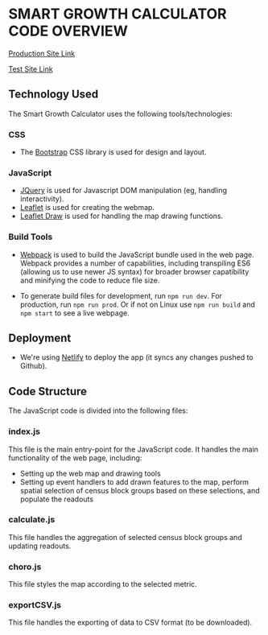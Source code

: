 # SMART GROWTH CALCULATOR CODE OVERVIEW

[Production Site Link](https://smartgrowthcalculator.netlify.com)

[Test Site Link](https://testsmartgrowthcalculator.netlify.com)

## Technology Used

The Smart Growth Calculator uses the following tools/technologies:

### CSS 
* The [Bootstrap](www.getbootstrap.com) CSS library is used for design and layout.  

### JavaScript 
* [JQuery](https://jquery.com) is used for Javascript DOM manipulation (eg, handling interactivity).
* [Leaflet](https://leafletjs.com) is used for creating the webmap.
* [Leaflet Draw](http://leaflet.github.io/Leaflet.draw/docs/leaflet-draw-latest.html) is used for handling the map drawing functions.

### Build Tools
* [Webpack](https://webpack.js.org) is used to build the JavaScript bundle used in the web page.  Webpack provides a number of capabilities, including transpiling ES6 (allowing us to use newer JS syntax) for broader browser capatibility and minifying the code to reduce file size. 

* To generate build files for development, run `npm run dev`.  For production, run `npm run prod`. Or if not on Linux use `npm run build` and `npm start` to see a live webpage. 

## Deployment

* We're using [Netlify](https://netlify.com) to deploy the app (it syncs any changes pushed to Github).

## Code Structure

The JavaScript code is divided into the following files:

### index.js

This file is the main entry-point for the JavaScript code.  It handles the main functionality of the web page, including:
* Setting up the web map and drawing tools
* Setting up event handlers to add drawn features to the map, perform spatial selection of census block groups based on these selections, and populate the readouts

### calculate.js

This file handles the aggregation of selected census block groups and updating readouts.

### choro.js

This file styles the map according to the selected metric.  

### exportCSV.js

This file handles the exporting of data to CSV format (to be downloaded).

